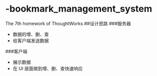 # -bookmark_management_system
The 7th homework of ThoughtWorks
##设计思路
###服务器
* 数据的增、删、查
* 给客户端发送数据

###客户端
* 展示数据
* 在 UI 层面做到增、删、查快速响应